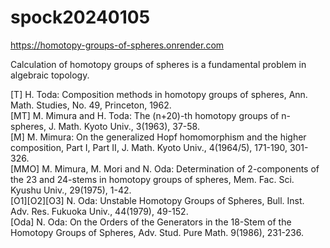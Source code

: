 # spock20240105

https://homotopy-groups-of-spheres.onrender.com

Calculation of homotopy groups of spheres is a fundamental problem in algebraic topology.  

[T] H. Toda: Composition methods in homotopy groups of spheres, Ann. Math.  Studies, No. 49, Princeton, 1962.  
[MT] M. Mimura and H. Toda: The (n+20)-th homotopy groups of n-spheres, J. Math. Kyoto Univ., 3(1963), 37-58.  
[M] M. Mimura: On the generalized Hopf homomorphism and the higher composition, Part I, Part II, J. Math. Kyoto Univ., 4(1964/5), 171-190, 301-326.  
[MMO]  M. Mimura, M. Mori and N. Oda: Determination of 2-components of the 23 and 24-stems in homotopy groups of spheres, Mem. Fac. Sci. Kyushu Univ., 29(1975), 1-42.  
[O1][O2][O3] N. Oda: Unstable Homotopy Groups of Spheres, Bull. Inst. Adv. Res. Fukuoka Univ., 44(1979), 49-152.  
[Oda] N. Oda: On the Orders of the Generators in the 18-Stem of the Homotopy Groups of Spheres, Adv. Stud. Pure Math. 9(1986), 231-236.  
